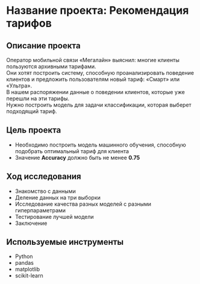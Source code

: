 # Название проекта: Рекомендация тарифов
## Описание проекта
Оператор мобильной связи «Мегалайн» выяснил: многие клиенты пользуются архивными тарифами. 
<br>Они хотят построить систему, способную проанализировать поведение клиентов и предложить пользователям новый тариф: «Смарт» или «Ультра». 
<br>В нашем распоряжении данные о поведении клиентов, которые уже перешли на эти тарифы. 
<br>Нужно построить модель для задачи классификации, которая выберет подходящий тариф. 
## Цель проекта
- Необходимо построить модель машинного обучения, способную подобрать оптимальный тариф для клиента
- Значение **Accuracy** должно быть не менее **0.75**
## Ход исследования
- Знакомство с данными
- Деление данных на три выборки
- Исследование качества разных моделей с разными гиперпараметрами
- Тестирование лучшей модели
- Заключение
## Используемые инструменты
- Python
- pandas
- matplotlib
- scikit-learn